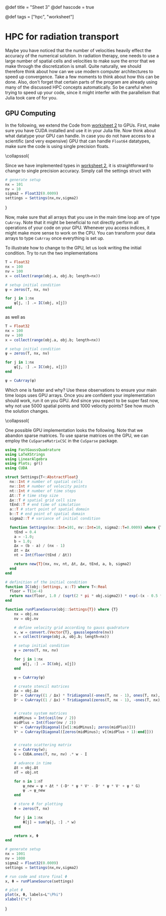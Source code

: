 @def title = "Sheet 3"
@def hascode = true

@def tags = ["hpc", "worksheet"]

# HPC for radiation transport

Maybe you have noticed that the number of velocities heavily effect the accuracy of the numerical solution. In radiation therapy, one needs to use a large number of spatial cells and velocities to make sure the error that we make through the discretization is small. Quite naturally, we should therefore think about how can we use modern computer architectures to speed up convergence. Take a few moments to think about how this can be done. Also, don't forget that certain parts of the program are already using many of the discussed HPC concepts automatically. So be careful when trying to speed up your code, since it might interfer with the parallelism that Julia took care of for you.

## GPU Computing

In the following, we extend the Code from [worksheet 2](../introduction/worksheet_2.md) to GPUs. First, make sure you have CUDA installed and use it in your Julia file. Now think about what datatype your GPU can handle. In case you do not have access to a scientific (and very expensive) GPU that can handle `Float64` datatypes, make sure the code is using single precision floats. 

\collapssol{

Since we have implemented types in [worksheet 2](../introduction/worksheet_2.md), it is straightforward to change to single precision accuracy. Simply call the settings struct with
```julia
# generate setup
nx = 101
nv = 10
sigma2 = Float32(0.0009)
settings = Settings(nx,nv,sigma2)
```

}

Now, make sure that all arrays that you use in the main time loop are of type `CuArray`. Note that it might be beneficial to not directly perform all operations of your code on your GPU. Whenever you access indices, it might make more sense to work on the CPU. You can transform your data arrays to type `CuArray` once everything is set up.

To illustrate how to change to the GPU, let us look writing the initial condition. Try to run the two implementations
```julia
T = Float32
nx = 100
nv = 100
x = collect(range(obj.a, obj.b; length=nx))

# setup initial condition
ψ = zeros(T, nx, nv)

for j in 1:nx
    ψ[j, :] .= IC(obj, x[j])
end
```
as well as
```julia
T = Float32
nx = 100
nv = 100
x = collect(range(obj.a, obj.b; length=nx))

# setup initial condition
ψ = zeros(T, nx, nv)

for j in 1:nx
    ψ[j, :] .= IC(obj, x[j])
end

ψ = CuArray(ψ)
```
Which one is faster and why? Use these observations to ensure your main time loops uses GPU arrays. Once you are confident your implementation should work, run it on you GPU. And since you expect to be super fast now, why not use $5000$ spatial points and $1000$ velocity points? See how much the solution changes.

\collapssol{

One possible GPU implementation looks the following. Note that we abandon sparse matrices. To use sparse matrices on the GPU, we can employ the `CuSparseMatrixCSC` in the `CuSparse` package.

```julia:./code/worksheet_3.jl
using FastGaussQuadrature
using LaTeXStrings
using LinearAlgebra
using Plots; gr()
using CUDA

struct Settings{T<:AbstractFloat}
  nx::Int # number of spatial cells
  nv::Int # number of velocity points
  nt::Int # number of time steps
  Δt::T # time step size
  Δx::T # spatial grid cell size
  tEnd::T # end time of simulation
  a::T # start point of spatial domain
  b::T # end point of spatial domain
  sigma2::T # variance of initial condition

  function Settings(nx::Int=101, nv::Int=10, sigma2::T=0.0009) where {T<:AbstractFloat}
    tEnd = 0.4
    a = -1.0;
    b = 1.0;
    Δx = (b - a) / (nx - 1)
    Δt = Δx
    nt = Int(floor(tEnd / Δt))

    return new{T}(nx, nv, nt, Δt, Δx, tEnd, a, b, sigma2)
  end
end

# definition of the initial condition
function IC(obj::Settings, x::T) where T<:Real
  floor = T(1e-4)
  return max(floor, 1.0 / (sqrt(2 * pi * obj.sigma2)) * exp(-(x - 0.5 * (obj.b - obj.a) - obj.a)^2 / (2.0 * obj.sigma2)))
end

function runPlaneSource(obj::Settings{T}) where {T}
    nx = obj.nx
    nv = obj.nv

    # define velocity grid according to gauss quadrature
    v, w = convert.(Vector{T}, gausslegendre(nv))
    x = collect(range(obj.a, obj.b; length=nx))

    # setup initial condition
    ψ = zeros(T, nx, nv)

    for j in 1:nx
        ψ[j, :] .= IC(obj, x[j])
    end

    ψ = CuArray(ψ)

    # create stencil matrices
    Δx = obj.Δx
    D⁺ = CuArray((1 / Δx) * Tridiagonal(-ones(T, nx - 1), ones(T, nx), zeros(T, nx - 1)))
    D⁻ = CuArray((1 / Δx) * Tridiagonal(zeros(T, nx - 1), -ones(T, nx), ones(T, nx - 1)))


    # create system matrices
    midMinus = Int(ceil(nv / 2))
    midPlus = Int(floor(nv / 2))
    V⁻ = CuArray(Diagonal([v[1:midMinus]; zeros(midPlus)]))
    V⁺ = CuArray(Diagonal([zeros(midMinus); v[(midPlus + 1):end]]))


    # create scattering matrix
    w = CuArray(w);
    G = CUDA.ones(T, nv, nv) .* w - I

    # advance in time
    Δt = obj.Δt
    nT = obj.nt

    for n in 1:nT
        ψ_new = ψ + Δt * (-D⁺ * ψ * V⁺ - D⁻ * ψ * V⁻ + ψ * G)
        ψ .= ψ_new
    end

    # store Φ for plotting
    Φ = zeros(T, nx)

    for j in 1:nx
        Φ[j] = sum(ψ[j, :] .* w)
    end

    return x, Φ
end

# generate setup
nx = 1001
nv = 1000
sigma2 = Float32(0.0009)
settings = Settings(nx,nv,sigma2)

# run code and store final Φ
x, Φ = runPlaneSource(settings)

# plot Φ
plot(x, Φ, labels=L"\Phi")
xlabel!("x")
```
}